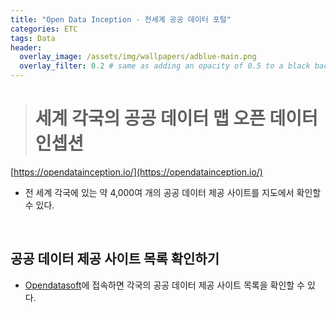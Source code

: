 ```yaml
---
title: "Open Data Inception - 전세계 공공 데이터 포털"
categories: ETC
tags: Data
header:
  overlay_image: /assets/img/wallpapers/adblue-main.png
  overlay_filter: 0.2 # same as adding an opacity of 0.5 to a black background
---
```


> # 세계 각국의 공공 데이터 맵 오픈 데이터 인셉션

[https://opendatainception.io/](https://opendatainception.io/)

- 전 세계 각국에 있는 약 4,000여 개의 공공 데이터 제공 사이트를 지도에서 확인할 수 있다.

<br>

## 공공 데이터 제공 사이트 목록 확인하기

- [Opendatasoft](https://data.opendatasoft.com/explore/dataset/open-data-sources%40public/table/)에 접속하면 각국의 공공 데이터 제공 사이트 목록을 확인할 수 있다.

